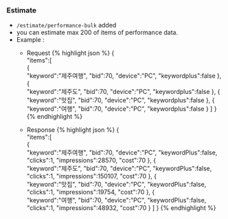### Estimate
   * `/estimate/performance-bulk` added
   * you can estimate max 200 of items of performance data.
   * Example :
     - Request
{% highlight json %}
{  
  "items":[  
    {  
      "keyword":"제주여행",
      "bid":70,
      "device":"PC",
      "keywordplus":false
    },
    {  
      "keyword":"제주도",
      "bid":70,
      "device":"PC",
      "keywordplus":false
    },
    {  
      "keyword":"맛집",
      "bid":70,
      "device":"PC",
      "keywordplus":false
    },
    {  
      "keyword":"여행",
      "bid":70,
      "device":"PC",
      "keywordplus":false
    }
  ]
}
{% endhighlight %}

     - Response
{% highlight json %}
{  
  "items":[  
    {  
      "keyword":"제주여행",
      "bid":70,
      "device":"PC",
      "keywordPlus":false,
      "clicks":1,
      "impressions":28570,
      "cost":70
    },
    {  
      "keyword":"제주도",
      "bid":70,
      "device":"PC",
      "keywordPlus":false,
      "clicks":1,
      "impressions":150107,
      "cost":70
    },
    {  
      "keyword":"맛집",
      "bid":70,
      "device":"PC",
      "keywordPlus":false,
      "clicks":1,
      "impressions":19754,
      "cost":70
    },
    {  
      "keyword":"여행",
      "bid":70,
      "device":"PC",
      "keywordPlus":false,
      "clicks":1,
      "impressions":48932,
      "cost":70
    }
  ]
}
{% endhighlight %}
